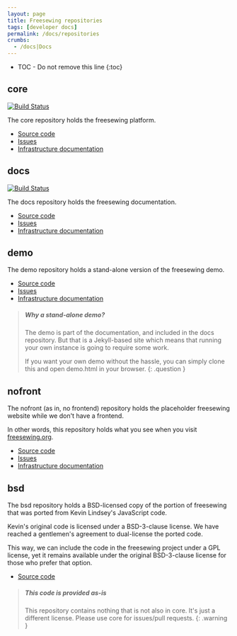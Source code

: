 ```yaml
---
layout: page
title: Freesewing repositories
tags: [developer docs]
permalink: /docs/repositories
crumbs:
  - /docs|Docs
---
```

* TOC - Do not remove this line
{:toc}

## core

[![Build Status](https://travis-ci.org/freesewing/core.svg?branch=master)](https://travis-ci.org/freesewing/core)

The core repository holds the freesewing platform.

- [Source code](https://github.com/freesewing/core)
- [Issues](https://github.com/freesewing/core/issues)
- [Infrastructure documentation](/infrastructure#core)

## docs

[![Build Status](https://travis-ci.org/freesewing/docs.svg?branch=master)](https://travis-ci.org/freesewing/docs)

The docs repository holds the freesewing documentation.

- [Source code](https://github.com/freesewing/docs)
- [Issues](https://github.com/freesewing/docs/issues)
- [Infrastructure documentation](/infrastructure#docs)

## demo

The demo repository holds a stand-alone version of the freesewing demo.

- [Source code](https://github.com/freesewing/demo)
- [Issues](https://github.com/freesewing/demo/issues)
- [Infrastructure documentation](/infrastructure#demo)

> <h5 class='notoc'>Why a stand-alone demo?</h5>
>
> The demo is part of the documentation, and included in the 
> docs repository. But that is a Jekyll-based site which means
> that running your own instance is going to require some work.
>
> If you want your own demo without the hassle, you can simply clone 
> this and open demo.html in your browser.
{: .question }

## nofront

The nofront (as in, no frontend) repository holds the placeholder 
freesewing website while we don't have a frontend.

In other words, this repository holds what you see when 
you visit [freesewing.org](https://freesewing.org/).

- [Source code](https://github.com/freesewing/nofront)
- [Issues](https://github.com/freesewing/nofront/issues)
- [Infrastructure documentation](/infrastructure#nofront)

## bsd

The bsd repository holds a
BSD-licensed copy of the portion of freesewing 
that was ported from Kevin Lindsey's JavaScript code.

Kevin's original code is licensed under a BSD-3-clause license.
We have reached a gentlemen's agreement to dual-license the ported code.

This way, we can include the code in the freesewing project under a GPL license, 
yet it remains available under the original BSD-3-clause license for those 
who prefer that option.

- [Source code](https://github.com/freesewing/bsd)

> <h5>This code is provided as-is</h5>
>
> This repository contains nothing that is not also
> in core. It's just a different license. Please use
> core for issues/pull requests.
{: .warning }

